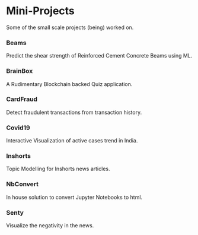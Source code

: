# Mini-Projects
Some of the small scale projects (being) worked on.

### Beams
Predict the shear strength of Reinforced Cement Concrete Beams using ML.

### BrainBox
A Rudimentary Blockchain backed Quiz application.

### CardFraud
Detect fraudulent transactions from transaction history.

### Covid19
Interactive Visualization of active cases trend in India.

### Inshorts
Topic Modelling for Inshorts news articles.

### NbConvert
In house solution to convert Jupyter Notebooks to html.

### Senty
Visualize the negativity in the news.